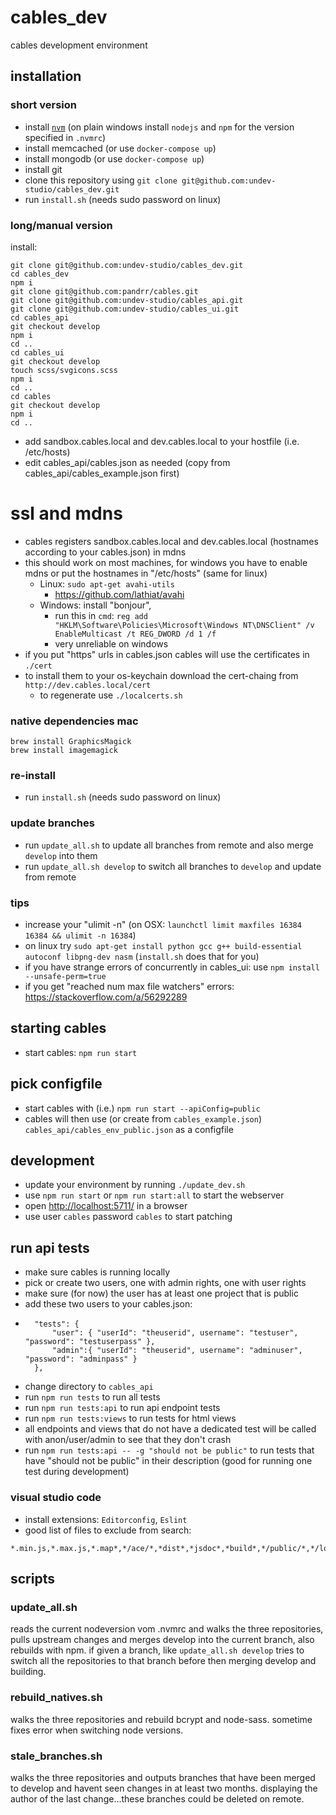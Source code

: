 # cables_dev
cables development environment

## installation

### short version
* install [`nvm`](https://github.com/nvm-sh/nvm#install--update-script) (on plain windows install `nodejs` and `npm` for the version specified in `.nvmrc`)
* install memcached (or use `docker-compose up`)
* install mongodb (or use `docker-compose up`)
* install git
* clone this repository using  `git clone git@github.com:undev-studio/cables_dev.git`
* run `install.sh` (needs sudo password on linux)

### long/manual version

install:

```
git clone git@github.com:undev-studio/cables_dev.git
cd cables_dev
npm i
git clone git@github.com:pandrr/cables.git
git clone git@github.com:undev-studio/cables_api.git
git clone git@github.com:undev-studio/cables_ui.git
cd cables_api
git checkout develop
npm i
cd ..
cd cables_ui
git checkout develop
touch scss/svgicons.scss
npm i
cd ..
cd cables
git checkout develop
npm i
cd ..
```
* add sandbox.cables.local and dev.cables.local to your hostfile (i.e. /etc/hosts)
* edit cables_api/cables.json as needed (copy from cables_api/cables_example.json first)

# ssl and mdns

* cables registers sandbox.cables.local and dev.cables.local (hostnames according to your cables.json) in mdns
* this should work on most machines, for windows you have to enable mdns or put the hostnames in "/etc/hosts" (same for linux)
  * Linux: `sudo apt-get avahi-utils`
    * https://github.com/lathiat/avahi
  * Windows: install "bonjour", 
    * run this in `cmd`: `reg add "HKLM\Software\Policies\Microsoft\Windows NT\DNSClient" /v EnableMulticast /t REG_DWORD /d 1 /f`
    * very unreliable on windows
* if you put "https" urls in cables.json cables will use the certificates in `./cert`
* to install them to your os-keychain download the cert-chaing from `http://dev.cables.local/cert`
  * to regenerate use `./localcerts.sh`

### native dependencies mac

```
brew install GraphicsMagick
brew install imagemagick
```

### re-install
* run `install.sh` (needs sudo password on linux)

### update branches
* run `update_all.sh` to update all branches from remote and also merge `develop` into them
* run `update_all.sh develop` to switch all branches to `develop` and update from remote

### tips

* increase your "ulimit -n" (on OSX: `launchctl limit maxfiles 16384 16384 && ulimit -n 16384`)
* on linux try `sudo apt-get install python gcc g++ build-essential autoconf libpng-dev nasm` (`install.sh` does that for you)
* if you have strange errors of concurrently in cables_ui: use `npm install --unsafe-perm=true`
* if you get "reached num max file watchers" errors: https://stackoverflow.com/a/56292289

## starting cables

* start cables: `npm run start`
## pick configfile
* start cables with (i.e.) `npm run start --apiConfig=public`
* cables will then use (or create from `cables_example.json`) `cables_api/cables_env_public.json` as a configfile 
## development
- update your environment by running `./update_dev.sh`
- use `npm run start` or `npm run start:all` to start the webserver
- open [http://localhost:5711/](http://localhost:5711/) in a browser
- use user `cables` password `cables` to start patching
## run api tests
- make sure cables is running locally
- pick or create two users, one with admin rights, one with user rights
- make sure (for now) the user has at least one project that is public
- add these two users to your cables.json:
- ```
    "tests": {
        "user": { "userId": "theuserid", username": "testuser", "password": "testuserpass" },
        "admin":{ "userId": "theuserid", username": "adminuser", "password": "adminpass" }
    },
  ```
- change directory to `cables_api`
- run `npm run tests` to run all tests
- run `npm run tests:api` to run api endpoint tests
- run `npm run tests:views` to run tests for html views
- all endpoints and views that do not have a dedicated test will be called with anon/user/admin to see that they don't crash
- run `npm run tests:api -- -g "should not be public"` to run tests that have "should not be public" in their description (good for running one test during development)

### visual studio code

* install extensions: `Editorconfig`, `Eslint`
 * good list of files to exclude from search:
```
*.min.js,*.max.js,*.map*,*/ace/*,*dist*,*jsdoc*,*build*,*/public/*,*/logs*
```

## scripts

### update_all.sh

reads the current nodeversion vom .nvmrc and walks the three repositories,
pulls upstream changes and merges develop into the current branch, also rebuilds with npm.
if given a branch, like `update_all.sh develop` tries to switch all the repositories to that
branch before then merging develop and building.

### rebuild_natives.sh

walks the three repositories and rebuild bcrypt and node-sass. sometime fixes error when
switching node versions.

### stale_branches.sh

walks the three repositories and outputs branches that have been merged to develop
and havent seen changes in at least two months. displaying the author of the last
change...these branches could be deleted on remote.
